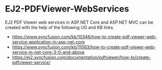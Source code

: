 # EJ2-PDFViewer-WebServices

EJ2 PDF Viewer web services in ASP.NET Core and ASP.NET MVC can be created with the help of the following UG and KB links.

* https://www.syncfusion.com/kb/10346/how-to-create-pdf-viewer-web-service-application-in-asp-net-core
* https://www.syncfusion.com/kb/11063/how-to-create-pdf-viewer-web-service-in-net-core-3-0-and-above
* https://ej2.syncfusion.com/documentation/pdfviewer/how-to/create-pdfviewer-service/

